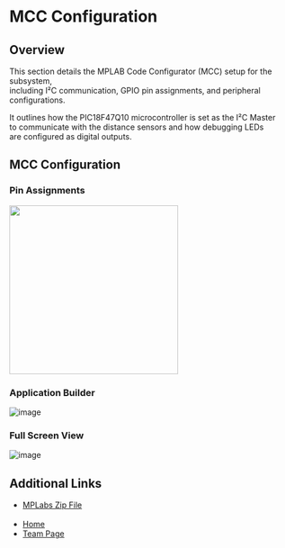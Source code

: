 # MCC Configuration
## Overview

This section details the MPLAB Code Configurator (MCC) setup for the subsystem,  
including I²C communication, GPIO pin assignments, and peripheral configurations.  

It outlines how the PIC18F47Q10 microcontroller is set as the I²C Master  
to communicate with the distance sensors and how debugging LEDs  
are configured as digital outputs.  

## MCC Configuration
### Pin Assignments
<img src="https://github.com/user-attachments/assets/61b5443c-4b42-4663-9705-9de9d4dac16b" width="300" height="auto" /> <br>
### Application Builder
![image](https://github.com/user-attachments/assets/be01fa48-ff0e-4ece-a317-99b4bc84e295)
### Full Screen View
![image](https://github.com/user-attachments/assets/5dfbb9cc-e7f7-4d93-92b8-621c842bc89e)

<h2>Additional Links</h2>
<ul>
    <li><a href="https://arizonastateu-my.sharepoint.com/:u:/g/personal/jasmi157_sundevils_asu_edu/ES7NgWyFxkZGs0l4NIz622IBPVdM1EN7gJTgi7BO9tcfeA?e=ELuAgG">MPLabs Zip File</a></li> <br>
    <li><a href="https://juliasmith141414.github.io/">Home</a></li>
    <li><a href="https://egr314-2025-s-301.github.io/main-page/">Team Page</a></li>
</ul>
